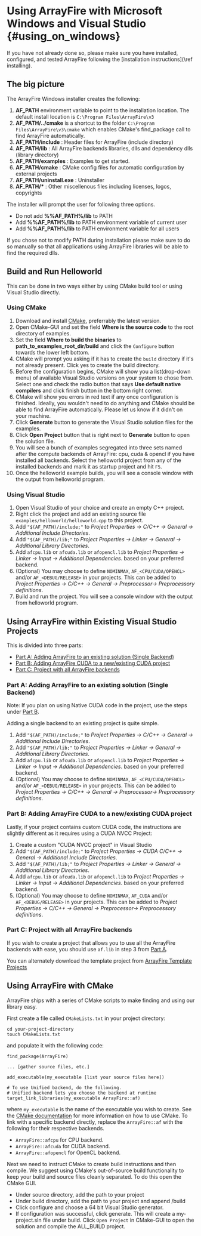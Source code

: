 Using ArrayFire with Microsoft Windows and Visual Studio {#using_on_windows}
=====

If you have not already done so, please make sure you have installed,
configured, and tested ArrayFire following the
[installation instructions](\ref installing).

## The big picture
The ArrayFire Windows installer creates the following:
1. **AF_PATH** environment variable to point to the installation location. The
   default install location is `C:\Program Files\ArrayFire\v3`
2. **AF_PATH/../cmake** is a shortcut to the folder `C:\Program Files\ArrayFire\v3\cmake`
   which enables CMake's find_package call to find ArrayFire automatically.
4. **AF_PATH/include**         : Header files for ArrayFire (include directory)
4. **AF_PATH/lib**             : All ArrayFire backends libraries, dlls and dependency dlls (library directory)
5. **AF_PATH/examples**        : Examples to get started.
6. **AF_PATH/cmake**           : CMake config files for automatic configuration by external projects
7. **AF_PATH/uninstall.exe**   : Uninstaller
8. **AF_PATH/\***               : Other miscellenous files including licenses, logos, copyrights

The installer will prompt the user for following three options.
* Do not add **%%AF_PATH%/lib** to PATH
* Add **%%AF_PATH%/lib** to PATH environment variable of current user
* Add **%%AF_PATH%/lib** to PATH environment variable for all users

If you chose not to modify PATH during installation please make sure to
do so manually so that all applications using ArrayFire libraries will be
able to find the required dlls.

## <a name="section1" />Build and Run Helloworld

This can be done in two ways either by using CMake build tool or using Visual
Studio directly.

### <a name="section1part1"/> Using CMake
1. Download and install [CMake](https://cmake.org/download/), preferrably the latest version.
2. Open CMake-GUI and set the field __Where is the source code__ to the root directory of examples.
3. Set the field __Where to build the binaries__ to **path_to_examples_root_dir/build** and click the `Configure`
   button towards the lower left bottom.
4. CMake will prompt you asking if it has to create the `build` directory if it's not already
   present. Click yes to create the build directory.
5. Before the configuration begins, CMake will show you a list(drop-down menu) of available Visual
   Studio versions on your system to chose from. Select one and check the radio button that says
   **Use default native compilers** and click finish button in the bottom right corner.
6. CMake will show you errors in red text if any once configuration is finished. Ideally, you
   wouldn't need to do anything and CMake should be able to find ArrayFire automatically. Please let
   us know if it didn't on your machine.
7. Click **Generate** button to generate the Visual Studio solution files for the examples.
8. Click **Open Project** button that is right next to **Generate** button to open the solution file.
9. You will see a bunch of examples segregated into three sets named after the compute backends of
   ArrayFire: cpu, cuda & opencl if you have installed all backends. Select the helloworld project
   from any of the installed backends and mark it as startup project and hit `F5`.
10. Once the helloworld example builds, you will see a console window with the output from
    helloworld program.

### <a name="section1part2"/> Using Visual Studio

1. Open Visual Studio of your choice and create an empty C++ project.
2. Right click the project and add an existing source file `examples/helloworld/helloworld.cpp`
   to this project.
3. Add `"$(AF_PATH)/include;"` to
   _Project Properties -> C/C++ -> General -> Additional Include Directories_.
4. Add `"$(AF_PATH)/lib;"` to
   _Project Properties -> Linker -> General -> Additional Library Directories_.
5. Add `afcpu.lib` or `afcuda.lib` or `afopencl.lib` to
   _Project Properties -> Linker -> Input -> Additional Dependencies_.
   based on your preferred backend.
6. (Optional) You may choose to define `NOMINMAX`, `AF_<CPU/CUDA/OPENCL>`
   and/or `AF_<DEBUG/RELEASE>` in your projects. This can be added to
   _Project Properties -> C/C++ -> General -> Preprocessor-> Preprocessory definitions_.
7. Build and run the project. You will see a console window with the output from
   helloworld program.

## <a name="section2" />Using ArrayFire within Existing Visual Studio Projects
This is divided into three parts:
* [Part A: Adding ArrayFire to an existing solution (Single Backend)](#section3partA)
* [Part B: Adding ArrayFire CUDA to a new/existing CUDA project](#section3partB)
* [Part C: Project with all ArrayFire backends](#section3partC)

### <a name="section3partA" />Part A: Adding ArrayFire to an existing solution (Single Backend)
Note: If you plan on using Native CUDA code in the project, use the steps
under [Part B](#section3partB).

Adding a single backend to an existing project is quite simple.

1. Add `"$(AF_PATH)/include;"` to
   _Project Properties -> C/C++ -> General -> Additional Include Directories_.
2. Add `"$(AF_PATH)/lib;"` to
   _Project Properties -> Linker -> General -> Additional Library Directories_.
3. Add `afcpu.lib` or `afcuda.lib` or `afopencl.lib` to
   _Project Properties -> Linker -> Input -> Additional Dependencies_.
   based on your preferred backend.
4. (Optional) You may choose to define `NOMINMAX`, `AF_<CPU/CUDA/OPENCL>`
   and/or `AF_<DEBUG/RELEASE>` in your projects. This can be added to
   _Project Properties -> C/C++ -> General -> Preprocessor-> Preprocessory definitions_.

### <a name="section3partB" />Part B: Adding ArrayFire CUDA to a new/existing CUDA project
Lastly, if your project contains custom CUDA code, the instructions are slightly
different as it requires using a CUDA NVCC Project:

1. Create a custom "CUDA NVCC project" in Visual Studio
2. Add `"$(AF_PATH)/include;"` to
   _Project Properties -> CUDA C/C++ -> General -> Additional Include Directories_.
3. Add `"$(AF_PATH)/lib;"` to
   _Project Properties -> Linker -> General -> Additional Library Directories_.
4. Add `afcpu.lib` or `afcuda.lib` or `afopencl.lib` to
   _Project Properties -> Linker -> Input -> Additional Dependencies_.
   based on your preferred backend.
5. (Optional) You may choose to define `NOMINMAX`, `AF_CUDA`
   and/or `AF_<DEBUG/RELEASE>` in your projects. This can be added to
   _Project Properties -> C/C++ -> General -> Preprocessor-> Preprocessory definitions_.

### <a name="section3partC" />Part C: Project with all ArrayFire backends
If you wish to create a project that allows you to use all the ArrayFire
backends with ease, you should use `af.lib` in step 3 from [Part A](#section3partA).

You can alternately download the template project from
[ArrayFire Template Projects](https://github.com/arrayfire/arrayfire-project-templates)

## <a name="section4" />Using ArrayFire with CMake
ArrayFire ships with a series of CMake scripts to make finding and using our
library easy.

First create a file called `CMakeLists.txt` in your project directory:

    cd your-project-directory
    touch CMakeLists.txt

and populate it with the following code:

    find_package(ArrayFire)

    ... [gather source files, etc.]

    add_executable(my_executable [list your source files here])

    # To use Unified backend, do the following.
    # Unified backend lets you choose the backend at runtime
    target_link_libraries(my_executable ArrayFire::af)

where `my_executable` is the name of the executable you wish to create.
See the [CMake documentation](https://cmake.org/documentation/) for more
information on how to use CMake. To link with a specific backend directly,
replace the `ArrayFire::af` with the following for their respective backends.

* `ArrayFire::afcpu` for CPU backend.
* `ArrayFire::afcuda` for CUDA backend.
* `ArrayFire::afopencl` for OpenCL backend.

Next we need to instruct CMake to create build instructions and then compile.
We suggest using CMake's out-of-source build functionality to keep your build
and source files cleanly separated. To do this open the CMake GUI.

* Under source directory, add the path to your project
* Under build directory, add the path to your project and append /build
* Click configure and choose a 64 bit Visual Studio generator.
* If configuration was successful, click generate. This will create a
  my-project.sln file under build. Click `Open Project` in CMake-GUI to
  open the solution and compile the ALL_BUILD project.
